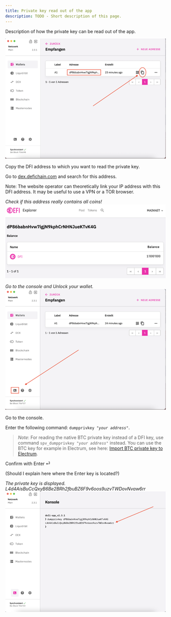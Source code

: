 ```yaml
---
title: Private key read out of the app
description: TODO - Short description of this page.
---
```


Description of how the private key can be read out of the app.

![Copy the DFI address to which you want to read the private key](./../media/readprivatekey_EN_01.png)

Copy the DFI address to which you want to read the private key.

Go to [dex.defichain.com](https://dex.defichain.com/) and search for this address.

Note: The website operator can theoretically link your IP address with this DFI address. It may be useful to use a VPN or a TOR browser.

_Check if this address really contains all coins!_  
![](./../media/readprivatekey_EN_02.png)

_Go to the console and Unlock your wallet._  
![](./../media/readprivatekey_EN_03.png)

Go to the console.

Enter the following command: `dumpprivkey `_`"your address"`_.

> _Note_: For reading the native BTC private key instead of a DFI key, use command `spv_dumpprivkey `_`"your address"`_ instead. You can use the BTC key for example in Electrum, see here: [Import BTC private key to Electrum](./Import_BTC_private_key_to_Electrum.md).

Confirm with Enter ⏎

(Should I explain here where the Enter key is located?)

_The private key is displayed. L4d4AisBuCcQxyB6Be2BRh2fbuBZ6F9v6oos9uzvTWDovNvaw6rr_  
![The private key is displayed.](./../media/readprivatekey_EN_04.png)

